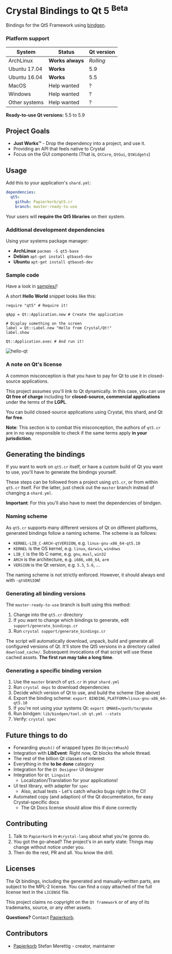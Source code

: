 # Crystal Bindings to Qt 5 <sup>Beta</sup>

Bindings for the Qt5 Framework using [bindgen](https://github.com/Papierkorb/bindgen).

### Platform support

| System            | Status           | Qt version |
| ----------------- | ---------------- | ---------- |
| ArchLinux         | **Works always** | *Rolling*  |
| Ubuntu 17.04      | **Works**        | 5.9        |
| Ubuntu 16.04      | **Works**        | 5.5        |
| MacOS             | Help wanted      | ?          |
| Windows           | Help wanted      | ?          |
| Other systems     | Help wanted      | ?          |

**Ready-to-use Qt versions:** 5.5 to 5.9

## Project Goals

* **Just Works™** - Drop the dependency into a project, and use it.
* Providing an API that feels native to Crystal
* Focus on the GUI components (That is, `QtCore`, `QtGui`, `QtWidgets`)

## Usage

Add this to your application's `shard.yml`:

```yaml
dependencies:
  qt5:
    github: Papierkorb/qt5.cr
    branch: master-ready-to-use
```

Your users will **require the Qt5 libraries** on their system.

### Additional development dependencies

Using your systems package manager:

* **ArchLinux** `pacman -S qt5-base`
* **Debian** `apt-get install qtbase5-dev`
* **Ubuntu** `apt-get install qtbase5-dev`

### Sample code

Have a look in [samples/](https://github.com/Papierkorb/qt5.cr/tree/master/samples)!

A short **Hello World** snippet looks like this:

```crystal
require "qt5" # Require it!

qApp = Qt::Application.new # Create the application

# Display something on the screen
label = Qt::Label.new "Hello from Crystal/Qt!"
label.show

Qt::Application.exec # And run it!
```

![hello-qt](https://raw.githubusercontent.com/Papierkorb/qt5.cr/master/images/hello-qt.png)

### A note on Qt's license

A common misconception is that you have to pay for Qt to use it in closed-source
applications.

This project assumes you'll link to Qt dynamically.  In this case, you can use
**Qt free of charge** including for **closed-source, commercial applications**
under the terms of the **LGPL**.

You can build closed-source applications using Crystal, this shard, and Qt
**for free**.

**Note**: This section is to combat this misconception, the authors of `qt5.cr`
are in no way responsible to check if the same terms apply **in your jurisdiction**.

## Generating the bindings

If you want to work on `qt5.cr` itself, or have a custom build of Qt you want to
use, you'll have to generate the bindings yourself.

These steps can be followed from a project using `qt5.cr`, or from within
`qt5.cr` itself.  For the latter, just check out the `master` branch instead
of changing a `shard.yml`.

**Important**: For this you'll also have to meet the dependencies of bindgen.

### Naming scheme

As `qt5.cr` supports many different versions of Qt on different platforms,
generated bindings follow a naming scheme.  The scheme is as follows:

* `KERNEL-LIB_C-ARCH-qtVERSION`, e.g. `linux-gnu-x86_64-qt5.10`
* `KERNEL` is the OS kernel, e.g. `linux`, `darwin`, `windows`
* `LIB_C` is the lib C name, e.g. `gnu`, `musl`, `win32`
* `ARCH` is the architecture, e.g. `i686`, `x86_64`, `arm`
* `VERSION` is the Qt version, e.g. `5.5`, `5.6`, ...

The naming scheme is not strictly enforced.  However, it should always end with
`-qtVERSION`!

### Generating all binding versions

The `master-ready-to-use` branch is built using this method:

1. Change into the `qt5.cr` directory
2. If you want to change which bindings to generate, edit `support/generate_bindings.cr`
3. Run `crystal support/generate_bindings.cr`

The script will automatically download, unpack, build and generate all
configured versions of Qt.  It'll store the Qt5 versions in a directory called
`download_cache/`.  Subsequent invocations of that script will use these cached
assets.  **The first run may take a long time**.

### Generating a specific binding version

1. Use the `master` branch of `qt5.cr` in your `shard.yml`
2. Run `crystal deps` to download dependencies
3. Decide which version of Qt to use, and build the scheme (See above)
4. Export the binding scheme: `export BINDING_PLATFORM=linux-gnu-x86_64-qt5.10`
5. If you're not using your systems Qt: `export QMAKE=/path/to/qmake`
6. Run bindgen: `lib/bindgen/tool.sh qt.yml --stats`
7. Verify: `crystal spec`

## Future things to do

* Forwarding `qHash()` of wrapped types (to `Object#hash`)
* Integration with **LibEvent**: Right now, Qt blocks the whole thread.
* The rest of the billion Qt classes of interest
* Everything in the **to be done** category
* Integration for the `Qt Designer` UI designer
* Integration for `Qt Linguist`
  * Localization/Translation for your applications!
* UI test library, with adapter for `spec`
  * Also, actual tests - Let's catch whacko bugs right in the CI!
* Automated copy (and adaption) of the Qt documentation, for easy Crystal-specific docs
  * The Qt Docs license should allow this if done correctly

## Contributing

1. Talk to `Papierkorb` in `#crystal-lang` about what you're gonna do.
2. You got the go-ahead?  The project's in an early state: Things may change without notice under you.
3. Then do the rest, PR and all.  You know the drill.

## Licenses

The Qt bindings, including the generated and manually-written parts, are subject
to the MPL-2 license.  You can find a copy attached of the full license text in
the `LICENSE` file.

This project claims no copyright on the `Qt framework` or of any of its
trademarks, source, or any other assets.

**Questions?** Contact [Papierkorb](https://github.com/Papierkorb).

## Contributors

- [Papierkorb](https://github.com/Papierkorb) Stefan Merettig - creator, maintainer
